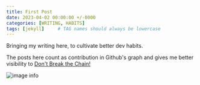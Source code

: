 ```yaml
---
title: First Post
date: 2023-04-02 00:00:00 +/-0000
categories: [WRITING, HABITS]
tags: [jekyll]     # TAG names should always be lowercase
---
```


Bringing my writing here, to cultivate better dev habits.

The posts here count as contribution in Github's graph and gives me better visibility to [Don't Break the Chain!](https://blog.doist.com/dont-break-the-chain/)

![image info](../../assets/MarchContributions.JPG)
